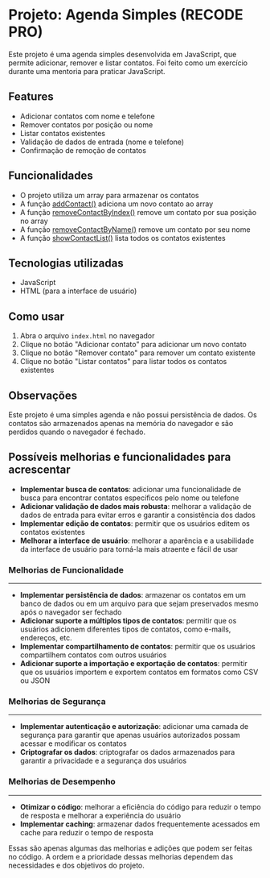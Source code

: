 # Projeto: Agenda Simples (RECODE PRO)

Este projeto é uma agenda simples desenvolvida em JavaScript, que permite adicionar, remover e listar contatos. Foi feito como um exercício durante uma mentoria para praticar JavaScript.

## Features

* Adicionar contatos com nome e telefone
* Remover contatos por posição ou nome
* Listar contatos existentes
* Validação de dados de entrada (nome e telefone)
* Confirmação de remoção de contatos

## Funcionalidades

* O projeto utiliza um array para armazenar os contatos
* A função [addContact()](cci:1://file:///c:/Users/LENOVO/Meu%20Drive%20%28lucasestevescosta@gmail.com%29/PROJETOS_Programa%C3%A7%C3%A3o/Projeto-Agenda-RECODE/scripts.js:42:0-63:1) adiciona um novo contato ao array
* A função [removeContactByIndex()](cci:1://file:///c:/Users/LENOVO/Meu%20Drive%20%28lucasestevescosta@gmail.com%29/PROJETOS_Programa%C3%A7%C3%A3o/Projeto-Agenda-RECODE/scripts.js:110:0-135:1) remove um contato por sua posição no array
* A função [removeContactByName()](cci:1://file:///c:/Users/LENOVO/Meu%20Drive%20%28lucasestevescosta@gmail.com%29/PROJETOS_Programa%C3%A7%C3%A3o/Projeto-Agenda-RECODE/scripts.js:138:0-161:1) remove um contato por seu nome
* A função [showContactList()](cci:1://file:///c:/Users/LENOVO/Meu%20Drive%20%28lucasestevescosta@gmail.com%29/PROJETOS_Programa%C3%A7%C3%A3o/Projeto-Agenda-RECODE/scripts.js:101:0-107:1) lista todos os contatos existentes

## Tecnologias utilizadas

* JavaScript
* HTML (para a interface de usuário)

## Como usar

1. Abra o arquivo `index.html` no navegador
2. Clique no botão "Adicionar contato" para adicionar um novo contato
3. Clique no botão "Remover contato" para remover um contato existente
4. Clique no botão "Listar contatos" para listar todos os contatos existentes

## Observações

Este projeto é uma simples agenda e não possui persistência de dados. Os contatos são armazenados apenas na memória do navegador e são perdidos quando o navegador é fechado.

## Possíveis melhorias e funcionalidades para acrescentar

* **Implementar busca de contatos**: adicionar uma funcionalidade de busca para encontrar contatos específicos pelo nome ou telefone
* **Adicionar validação de dados mais robusta**: melhorar a validação de dados de entrada para evitar erros e garantir a consistência dos dados
* **Implementar edição de contatos**: permitir que os usuários editem os contatos existentes
* **Melhorar a interface de usuário**: melhorar a aparência e a usabilidade da interface de usuário para torná-la mais atraente e fácil de usar

### Melhorias de Funcionalidade
-----------------------------

* **Implementar persistência de dados**: armazenar os contatos em um banco de dados ou em um arquivo para que sejam preservados mesmo após o navegador ser fechado
* **Adicionar suporte a múltiplos tipos de contatos**: permitir que os usuários adicionem diferentes tipos de contatos, como e-mails, endereços, etc.
* **Implementar compartilhamento de contatos**: permitir que os usuários compartilhem contatos com outros usuários
* **Adicionar suporte a importação e exportação de contatos**: permitir que os usuários importem e exportem contatos em formatos como CSV ou JSON

### Melhorias de Segurança
-------------------------

* **Implementar autenticação e autorização**: adicionar uma camada de segurança para garantir que apenas usuários autorizados possam acessar e modificar os contatos
* **Criptografar os dados**: criptografar os dados armazenados para garantir a privacidade e a segurança dos usuários

### Melhorias de Desempenho
-------------------------

* **Otimizar o código**: melhorar a eficiência do código para reduzir o tempo de resposta e melhorar a experiência do usuário
* **Implementar caching**: armazenar dados frequentemente acessados em cache para reduzir o tempo de resposta

Essas são apenas algumas das melhorias e adições que podem ser feitas no código. A ordem e a prioridade dessas melhorias dependem das necessidades e dos objetivos do projeto.